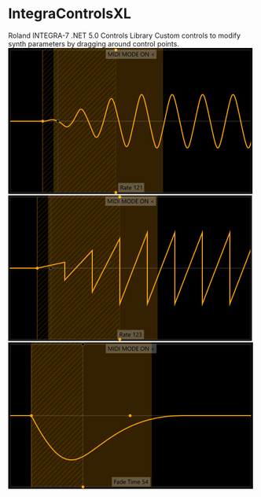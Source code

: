 # IntegraControlsXL
Roland INTEGRA-7 .NET 5.0 Controls Library
Custom controls to modify synth parameters by dragging around control points.
![](https://github.com/X-Lars/IntegraControlsXL/blob/master/Examples/Images/LFOSine.jpg)
![](https://github.com/X-Lars/IntegraControlsXL/blob/master/Examples/Images/LFOSawUp.jpg)
![](https://github.com/X-Lars/IntegraControlsXL/blob/master/Examples/Images/LFOBendDown.jpg)

